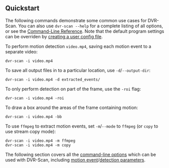 

## Quickstart

The following commands demonstrate some common use cases for DVR-Scan. You can also use `dvr-scan --help` for a complete listing of all options, or see the [Command-Line Reference](options.md). Note that the default program settings can be overriden by [creating a user config file](config_file.md).

To perform motion detection `video.mp4`, saving each motion event to a separate video:

    dvr-scan -i video.mp4

To save all output files in to a particular location, use `-d`/`--output-dir`:

    dvr-scan -i video.mp4 -d extracted_events/

To only perform detection on part of the frame, use the `-roi` flag:

    dvr-scan -i video.mp4 -roi

To draw a box around the areas of the frame containing motion:

    dvr-scan -i video.mp4 -bb

To use `ffmpeg` to extract motion events, set `-m`/`--mode` to `ffmpeg` (or `copy` to use stream copy mode):

    dvr-scan -i video.mp4 -m ffmpeg
    dvr-scan -i video.mp4 -m copy

The following section covers all the [command-line options](options.md) which can be used with DVR-Scan, including [motion event](options.md#motion-events)/[detection parameters](options.md#detection-parameters).
